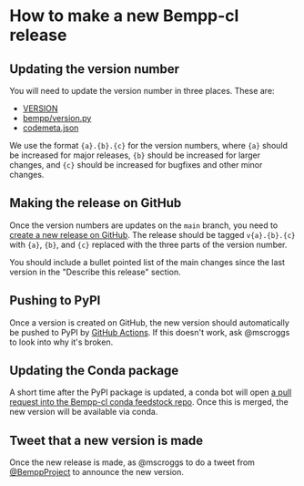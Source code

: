 # How to make a new Bempp-cl release

## Updating the version number
You will need to update the version number in three places. These are:

- [VERSION](VERSION)
- [bempp/version.py](bempp/version.py)
- [codemeta.json](codemeta.json)

We use the format `{a}.{b}.{c}` for the version numbers, where
`{a}` should be increased for major releases,
`{b}` should be increased for larger changes, and
`{c}` should be increased for bugfixes and other minor changes.

## Making the release on GitHub
Once the version numbers are updates on the `main` branch, you need to
[create a new release on GitHub](https://github.com/bempp/bempp-cl/releases).
The release should be tagged `v{a}.{b}.{c}` with `{a}`, `{b}`, and `{c}` replaced
with the three parts of the version number.

You should include a bullet pointed list of the main changes since the last version in
the "Describe this release" section.

## Pushing to PyPI
Once a version is created on GitHub, the new version should automatically be pushed to
PyPI by [GitHub Actions](https://github.com/bempp/bempp-cl/actions/workflows/release.yml).
If this doesn't work, ask @mscroggs to look into why it's broken.

## Updating the Conda package
A short time after the PyPI package is updated, a conda bot will open
[a pull request into the Bempp-cl conda feedstock repo](https://github.com/conda-forge/bempp-cl-feedstock/pulls).
Once this is merged, the new version will be available via conda.

## Tweet that a new version is made
Once the new release is made, as @mscroggs to do a tweet from [@BemppProject](https://twitter.com/BemppProject)
to announce the new version.
